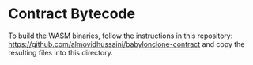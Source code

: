 # Contract Bytecode

To build the WASM binaries, follow the instructions in this repository: <https://github.com/almovidhussaini/babylonclone-contract> and copy the resulting files into this directory.
